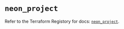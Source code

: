 # `neon_project`

Refer to the Terraform Registory for docs: [`neon_project`](https://registry.terraform.io/providers/kislerdm/neon/0.1.0/docs/resources/project).
